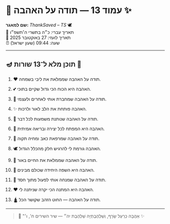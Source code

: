 # 📜 עמוד 13 — תודה על האהבה ✨

**שם למאגר:** _ThankSaved – TS_ 🕊️  
📅 תאריך עברי: כ״ה בתשרי ה׳תשפ״ו  
📅 תאריך לועזי: 27 באוקטובר 2025  
⏰ שעה: 09:44 (שעון ישראל)

---

## 🪔 תוכן מלא ל־13 שורות 📖

1. ❤️ תודה על האהבה שממלאת את ליבי בשמחה.
    
2. 💕 האהבה היא הכוח הכי גדול שקיים בתוכי.
    
3. 🫶 תודה על האהבה שמחברת אותי לאחרים ולעצמי.
    
4. ✨ האהבה פותחת את הלב לאור ולרכות.
    
5. 🙏 תודה על האהבה שנותנת משמעות לכל דבר.
    
6. 🌹 האהבה היא המפתח לכל יצירה ובריאה אמיתית.
    
7. 💫 תודה על האהבה שמרפאת כאב ומחיה תקוה.
    
8. 🕊️ האהבה גורמת לי להרגיש חלק מהכלל הגדול.
    
9. 🔑 תודה על האהבה שממלאת את החיים באור.
    
10. 🌈 האהבה היא השפה היחידה שכולם מבינים.
    
11. 🧭 תודה על האהבה שמנחה אותי לפעול מתוך חסד.
    
12. ❤️ האהבה היא המתנה הכי יקרה שניתנה לי.
    
13. 🛕 תודה על האהבה — החוט הזהב שקושר הכל.
    

---

> 📜 "אַהֲבָה כְרַעַל שָׂרָף, וְשַׁלְהֶבֶתְיָהּ שַׁלְהֶבֶת יה״ — שיר השירים ח', ו׳ ✨
